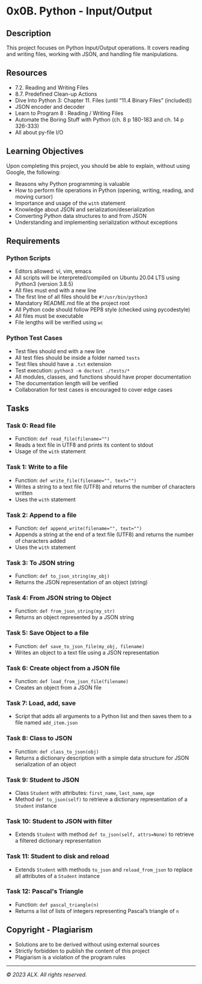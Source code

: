 # 0x0B. Python - Input/Output

## Description

This project focuses on Python Input/Output operations. It covers reading and writing files, working with JSON, and handling file manipulations.

## Resources

- 7.2. Reading and Writing Files
- 8.7. Predefined Clean-up Actions
- Dive Into Python 3: Chapter 11. Files (until “11.4 Binary Files” (included))
- JSON encoder and decoder
- Learn to Program 8 : Reading / Writing Files
- Automate the Boring Stuff with Python (ch. 8 p 180-183 and ch. 14 p 326-333)
- All about py-file I/O

## Learning Objectives

Upon completing this project, you should be able to explain, without using Google, the following:
- Reasons why Python programming is valuable
- How to perform file operations in Python (opening, writing, reading, and moving cursor)
- Importance and usage of the `with` statement
- Knowledge about JSON and serialization/deserialization
- Converting Python data structures to and from JSON
- Understanding and implementing serialization without exceptions

## Requirements

### Python Scripts

- Editors allowed: vi, vim, emacs
- All scripts will be interpreted/compiled on Ubuntu 20.04 LTS using Python3 (version 3.8.5)
- All files must end with a new line
- The first line of all files should be `#!/usr/bin/python3`
- Mandatory README.md file at the project root
- All Python code should follow PEP8 style (checked using pycodestyle)
- All files must be executable
- File lengths will be verified using `wc`

### Python Test Cases

- Test files should end with a new line
- All test files should be inside a folder named `tests`
- Test files should have a `.txt` extension
- Test execution: `python3 -m doctest ./tests/*`
- All modules, classes, and functions should have proper documentation
- The documentation length will be verified
- Collaboration for test cases is encouraged to cover edge cases

## Tasks

### Task 0: Read file
- Function: `def read_file(filename="")`
- Reads a text file in UTF8 and prints its content to stdout
- Usage of the `with` statement

### Task 1: Write to a file
- Function: `def write_file(filename="", text="")`
- Writes a string to a text file (UTF8) and returns the number of characters written
- Uses the `with` statement

### Task 2: Append to a file
- Function: `def append_write(filename="", text="")`
- Appends a string at the end of a text file (UTF8) and returns the number of characters added
- Uses the `with` statement

### Task 3: To JSON string
- Function: `def to_json_string(my_obj)`
- Returns the JSON representation of an object (string)

### Task 4: From JSON string to Object
- Function: `def from_json_string(my_str)`
- Returns an object represented by a JSON string

### Task 5: Save Object to a file
- Function: `def save_to_json_file(my_obj, filename)`
- Writes an object to a text file using a JSON representation

### Task 6: Create object from a JSON file
- Function: `def load_from_json_file(filename)`
- Creates an object from a JSON file

### Task 7: Load, add, save
- Script that adds all arguments to a Python list and then saves them to a file named `add_item.json`

### Task 8: Class to JSON
- Function: `def class_to_json(obj)`
- Returns a dictionary description with a simple data structure for JSON serialization of an object

### Task 9: Student to JSON
- Class `Student` with attributes: `first_name`, `last_name`, `age`
- Method `def to_json(self)` to retrieve a dictionary representation of a `Student` instance

### Task 10: Student to JSON with filter
- Extends `Student` with method `def to_json(self, attrs=None)` to retrieve a filtered dictionary representation

### Task 11: Student to disk and reload
- Extends `Student` with methods `to_json` and `reload_from_json` to replace all attributes of a `Student` instance

### Task 12: Pascal's Triangle
- Function: `def pascal_triangle(n)`
- Returns a list of lists of integers representing Pascal’s triangle of `n`

## Copyright - Plagiarism

- Solutions are to be derived without using external sources
- Strictly forbidden to publish the content of this project
- Plagiarism is a violation of the program rules

---

*© 2023 ALX. All rights reserved.*
